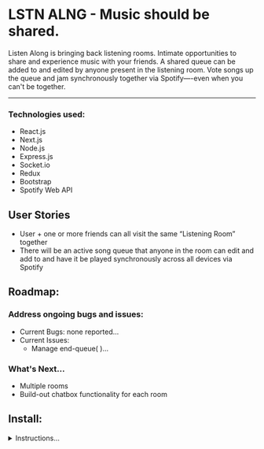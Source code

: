 # LSTN ALNG - Music should be shared.

Listen Along is bringing back listening rooms. Intimate opportunities to share and experience music with your friends. A shared queue can be added to and edited by anyone present in the listening room. Vote songs up the queue and jam synchronously together via Spotify—-even when you can't be together.

<!-- **Link to site:** https://tytysam.github.io/TheBoys_Supe-r_Destruction/ -->

---

### Technologies used:

- React.js
- Next.js
- Node.js
- Express.js
- Socket.io
- Redux
- Bootstrap
- Spotify Web API

## User Stories

- User + one or more friends can all visit the same “Listening Room” together
- There will be an active song queue that anyone in the room can edit and add to and have it be played synchronously across all devices via Spotify

## Roadmap:

### Address ongoing bugs and issues:

- Current Bugs: none reported...
- Current Issues:
  - Manage end-queue( )...

### What's Next...

- Multiple rooms
- Build-out chatbox functionality for each room

## Install:

<details>
<summary>Instructions...</summary>
<br />

### Setting up

This is a [Next.js](https://nextjs.org/) project bootstrapped with [`create-next-app`](https://github.com/vercel/next.js/tree/canary/packages/create-next-app).

You will need to register your own Spotify app and set the credentials in a couple of config files. For that:

1. Create an application on [Spotify's Developer Site](https://developer.spotify.com/my-applications/)

2. Add both http://localhost:3000/auth/callback (for development) and <production_domain>/auth/callback (if you want to deploy your app somewhere) as redirect uris

3. Create a `.env` file in the root of the project with the following variables;

   - `HOST`
   - `CLIENT_ID`
   - `CLIENT_SECRET`

For Example:

```
HOST=http://localhost:3000
CLIENT_ID=<your_client_id>
CLIENT_SECRET=<your_client_secret>
```

### Dependencies

Install the dependencies running `npm install`.

### Running

During development, run `npm run dev`.

When running on production, run `npm run build && npm run start`.

</details>
